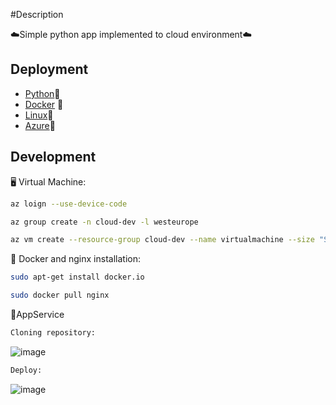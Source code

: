 #Description

☁️Simple python app implemented to cloud environment☁️

## Deployment

- [Python](https://www.python.org/downloads/)🐍
- [Docker](https://www.docker.com/) 🐋
- [Linux](https://ubuntu.com/download)🐧
- [Azure](https://docs.microsoft.com/pl-pl/cli/azure/install-azure-cli-macos)🗽

## Development

🖥️ Virtual Machine:
```bash
az loign --use-device-code
```
```bash
az group create -n cloud-dev -l westeurope
```
```bash
az vm create --resource-group cloud-dev --name virtualmachine --size "Standard_B1ls" --image "Canonical:0001-com-ubuntu-server-focal:20_04-lts-gen2:latest" --public-ip-sku Standard --admin-username ubuntu
```

💾 Docker and nginx installation:
```bash
sudo apt-get install docker.io
```
```bash
sudo docker pull nginx
```


📱AppService
```bash
Cloning repository:
```
![image](images/src1)

```bash
Deploy:
```

![image](image/src2)

